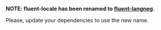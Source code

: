**NOTE: fluent-locale has been renamed to [fluent-langneg](https://crates.io/crates/fluent-langneg).**

Please, update your dependencies to use the new name.
